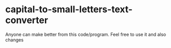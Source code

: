 ﻿# capital-to-small-letters-text-converter
Anyone can make better from this code/program.
Feel free to use it and also changes
